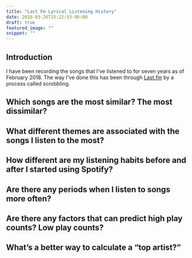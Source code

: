 ```yaml
---
title: "Last Fm Lyrical Listening History"
date: 2018-03-26T15:22:53-06:00
draft: true
featured_image: ""
snippet: ""
---
```


## Introduction

I have been recording the songs that I've listened to for seven years as of February 2018. The way I've done this has been through [Last.fm](https://last.fm) by a process called scrobbling.

## Which songs are the most similar? The most dissimilar? 

## What different themes are associated with the songs I listen to the most?

## How different are my listening habits before and after I started using Spotify?

## Are there any periods when I listen to songs more often?

## Are there any factors that can predict high play counts? Low play counts?

## What’s a better way to calculate a “top artist?”